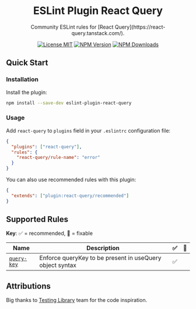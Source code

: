 <h1 align="center">ESLint Plugin React Query</h1>

<p align="center">Community ESLint rules for [React Query](https://react-query.tanstack.com/).</p>

<p align="center">
    <a href="https://github.com/KubaJastrz/eslint-plugin-react-query/blob/master/LICENSE"><img src="https://img.shields.io/badge/license-MIT-success?style=flat" alt="License MIT" /></a>
    <a href="https://www.npmjs.com/package/eslint-plugin-react-query"><img src="https://img.shields.io/npm/v/eslint-plugin-react-query.svg?style=flat" alt="NPM Version" /></a>
    <a href="https://www.npmjs.com/package/eslint-plugin-react-query"><img src="https://img.shields.io/npm/dm/eslint-plugin-react-query.svg?style=flat" alt="NPM Downloads" /></a>
</p>

## Quick Start

### Installation

Install the plugin:

```bash
npm install --save-dev eslint-plugin-react-query
```

### Usage

Add `react-query` to `plugins` field in your `.eslintrc` configuration file:

```json
{
  "plugins": ["react-query"],
  "rules": {
    "react-query/rule-name": "error"
  }
}
```

You can also use recommended rules with this plugin:

```json
{
  "extends": ["plugin:react-query/recommended"]
}
```

## Supported Rules

**Key**: ✅ = recommended, 🔧 = fixable

| Name                                   | Description                                              | ✅  | 🔧  |
| -------------------------------------- | -------------------------------------------------------- | --- | --- |
| [`query-key`](docs/rules/query-key.md) | Enforce queryKey to be present in useQuery object syntax | ✅  |     |

## Attributions

Big thanks to [Testing Library](https://github.com/testing-library/eslint-plugin-testing-library/) team for the code inspiration.

